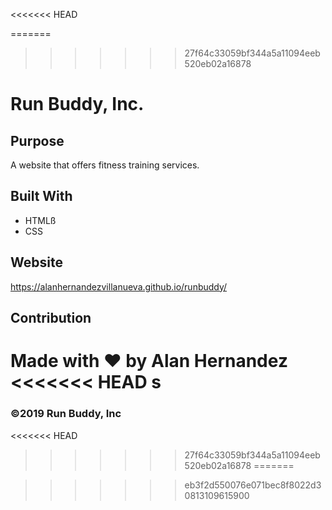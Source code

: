 <<<<<<< HEAD

=======
>>>>>>> 27f64c33059bf344a5a11094eeb520eb02a16878
# Run Buddy, Inc.

## Purpose
A website that offers fitness training services.

## Built With
* HTMLß
* CSS

## Website
https://alanhernandezvillanueva.github.io/runbuddy/

## Contribution
Made with ❤️  by Alan Hernandez
<<<<<<< HEAD
s
=======

### ©️2019 Run Buddy, Inc
<<<<<<< HEAD
>>>>>>> 27f64c33059bf344a5a11094eeb520eb02a16878
=======

>>>>>>> eb3f2d550076e071bec8f8022d30813109615900
